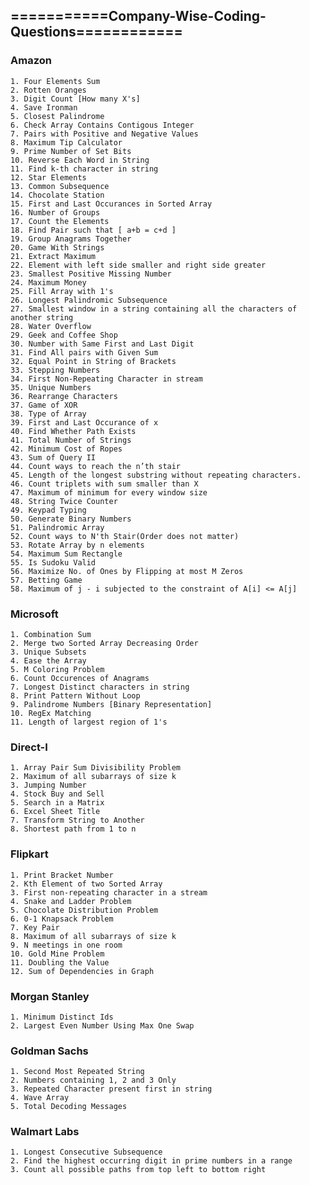 ## ===========Company-Wise-Coding-Questions============

### Amazon
	1. Four Elements Sum
	2. Rotten Oranges
	3. Digit Count [How many X's]
	4. Save Ironman
	5. Closest Palindrome
	6. Check Array Contains Contigous Integer
	7. Pairs with Positive and Negative Values
	8. Maximum Tip Calculator
	9. Prime Number of Set Bits
	10. Reverse Each Word in String
	11. Find k-th character in string
	12. Star Elements
	13. Common Subsequence
	14. Chocolate Station
	15. First and Last Occurances in Sorted Array
	16. Number of Groups
	17. Count the Elements
	18. Find Pair such that [ a+b = c+d ]
	19. Group Anagrams Together
	20. Game With Strings
	21. Extract Maximum
	22. Element with left side smaller and right side greater
	23. Smallest Positive Missing Number
	24. Maximum Money
	25. Fill Array with 1's
	26. Longest Palindromic Subsequence
	27. Smallest window in a string containing all the characters of another string
	28. Water Overflow
	29. Geek and Coffee Shop
	30. Number with Same First and Last Digit
	31. Find All pairs with Given Sum
	32. Equal Point in String of Brackets
	33. Stepping Numbers
	34. First Non-Repeating Character in stream
	35. Unique Numbers
	36. Rearrange Characters
	37. Game of XOR
	38. Type of Array
	39. First and Last Occurance of x
	40. Find Whether Path Exists
	41. Total Number of Strings
	42. Minimum Cost of Ropes
	43. Sum of Query II
	44. Count ways to reach the n’th stair
	45. Length of the longest substring without repeating characters.
	46. Count triplets with sum smaller than X
	47. Maximum of minimum for every window size
	48. String Twice Counter
	49. Keypad Typing
	50. Generate Binary Numbers
	51. Palindromic Array
	52. Count ways to N'th Stair(Order does not matter)
	53. Rotate Array by n elements
	54. Maximum Sum Rectangle
	55. Is Sudoku Valid
	56. Maximize No. of Ones by Flipping at most M Zeros
	57. Betting Game
	58. Maximum of j - i subjected to the constraint of A[i] <= A[j]

### Microsoft
	1. Combination Sum
	2. Merge two Sorted Array Decreasing Order
	3. Unique Subsets
	4. Ease the Array
	5. M Coloring Problem
	6. Count Occurences of Anagrams
	7. Longest Distinct characters in string
	8. Print Pattern Without Loop
	9. Palindrome Numbers [Binary Representation]
	10. RegEx Matching
	11. Length of largest region of 1's

### Direct-I
	1. Array Pair Sum Divisibility Problem
	2. Maximum of all subarrays of size k
	3. Jumping Number
	4. Stock Buy and Sell
	5. Search in a Matrix
	6. Excel Sheet Title 
	7. Transform String to Another
	8. Shortest path from 1 to n

### Flipkart 
	1. Print Bracket Number
	2. Kth Element of two Sorted Array
	3. First non-repeating character in a stream
	4. Snake and Ladder Problem
	5. Chocolate Distribution Problem
	6. 0-1 Knapsack Problem
	7. Key Pair
	8. Maximum of all subarrays of size k
	9. N meetings in one room
	10. Gold Mine Problem
	11. Doubling the Value
	12. Sum of Dependencies in Graph

### Morgan Stanley
	1. Minimum Distinct Ids
	2. Largest Even Number Using Max One Swap

### Goldman Sachs
	1. Second Most Repeated String
	2. Numbers containing 1, 2 and 3 Only
	3. Repeated Character present first in string
	4. Wave Array
	5. Total Decoding Messages

### Walmart Labs
	1. Longest Consecutive Subsequence
	2. Find the highest occurring digit in prime numbers in a range
	3. Count all possible paths from top left to bottom right